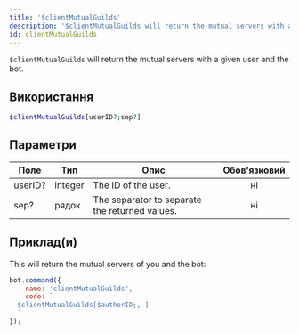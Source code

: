 ```yaml
---
title: '$clientMutualGuilds'
description: '$clientMutualGuilds will return the mutual servers with a given user and the bot.'
id: clientMutualGuilds
---
```


`$clientMutualGuilds` will return the mutual servers with a given user and the bot.

## Використання

```php
$clientMutualGuilds[userID?;sep?]
```

## Параметри

| Поле    | Тип     | Опис                                           | Обов'язковий |
| ------- | ------- | ---------------------------------------------- |:------------:|
| userID? | integer | The ID of the user.                            |      ні      |
| sep?    | рядок   | The separator to separate the returned values. |      ні      |

## Приклад(и)

This will return the mutual servers of you and the bot:

```javascript
bot.command({
    name: 'clientMutualGuilds',
    code: `
  $clientMutualGuilds[$authorID;, ]
  `
});
```
